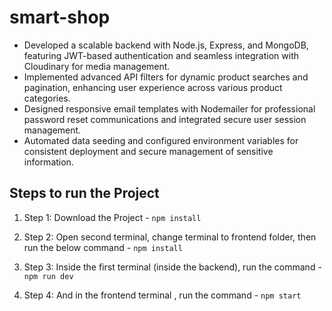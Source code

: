 # smart-shop
- Developed a scalable backend with Node.js, Express, and MongoDB, featuring JWT-based authentication and seamless integration with Cloudinary for media management.
- Implemented advanced API filters for dynamic product searches and pagination, enhancing user experience across various product categories.
- Designed responsive email templates with Nodemailer for professional password reset communications and integrated secure user session management.
- Automated data seeding and configured environment variables for consistent deployment and secure management of sensitive information.

## Steps to run the Project

1. Step 1: Download the Project - `npm install`

2. Step 2: Open second terminal, change terminal to frontend folder, then run the below command - `npm install`

3. Step 3: Inside the first terminal (inside the backend), run the command - `npm run dev`

4. Step 4: And in the frontend terminal , run the command - `npm start`
